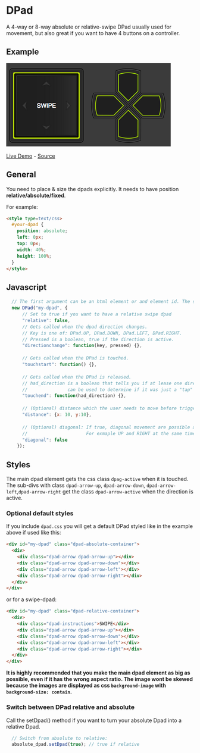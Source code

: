 # DPad
A 4-way or 8-way absolute or relative-swipe DPad usually used for movement, but also great if you want to have 4 buttons on a controller.

## Example

![alt text](https://github.com/airconsole/airconsole-controls/raw/master/examples/dpad.png "DPad Example")

[Live Demo](https://rawgit.com/AirConsole/airconsole-controls/master/examples/dpad.html) -
[Source](https://github.com/AirConsole/airconsole-controls/blob/master/examples/dpad.html)

## General

You need to place & size the dpads explicitly. It needs to have position **relative/absolute/fixed**.

For example:
```html
<style type=text/css>
  #your-dpad {
    position: absolute;
    left: 0px;
    top: 0px;
    width: 40%;
    height: 100%;
  }
</style>
```

## Javascript
```javascript
  // The first argument can be an html element or and element id. The second argument are options.
  new DPad("my-dpad", {
      // Set to true if you want to have a relative swipe dpad
      "relative": false,
      // Gets called when the dpad direction changes.
      // Key is one of: DPad.UP, DPad.DOWN, DPad.LEFT, DPad.RIGHT.
      // Pressed is a boolean, true if the direction is active.
      "directionchange": function(key, pressed) {},

      // Gets called when the DPad is touched.
      "touchstart": function() {},

      // Gets called when the DPad is released.
      // had_direction is a boolean that tells you if at lease one direction was active.
      //               can be used to determine if it was just a "tap" on the DPad.
      "touchend": function(had_direction) {},

      // (Optional) distance which the user needs to move before triggering a direction.
      "distance": {x: 10, y:10},

      // (Optional) diagonal: If true, diagonal movement are possible and it becomes a 8-way DPad:
      //                      For exmaple UP and RIGHT at the same time.
      "diagonal": false
    });
```

## Styles

The main dpad element gets the css class ```dpag-active``` when it is touched.
The sub-divs with class ```dpad-arrow-up```, ```dpad-arrow-down```, ```dpad-arrow-left```,```dpad-arrow-right```
get the class ```dpad-arrow-active``` when the direction is active.

### Optional default styles

If you include ```dpad.css``` you will get a default DPad styled like in the example above if used like this:

```html
<div id="my-dpad" class="dpad-absolute-container">
  <div>
    <div class="dpad-arrow dpad-arrow-up"></div>
    <div class="dpad-arrow dpad-arrow-down"></div>
    <div class="dpad-arrow dpad-arrow-left"></div>
    <div class="dpad-arrow dpad-arrow-right"></div>
  </div>
</div>
```

or for a swipe-dpad:

```html
<div id="my-dpad" class="dpad-relative-container">
  <div>
    <div class="dpad-instructions">SWIPE</div>
    <div class="dpad-arrow dpad-arrow-up"></div>
    <div class="dpad-arrow dpad-arrow-down"></div>
    <div class="dpad-arrow dpad-arrow-left"></div>
    <div class="dpad-arrow dpad-arrow-right"></div>
  </div>
</div>
```

**It is highly recommended that you make the main dpad element as big as possible, even if it has the wrong aspect ratio. The image wont be skewed because the images are displayed as css ```background-image``` with ```background-size: contain```.**

### Switch between DPad relative and absolute

Call the setDpad() method if you want to turn your absolute Dpad into a relative Dpad.

```javascript
  // Switch from absolute to relative:
  absolute_dpad.setDpad(true); // true if relative
```




